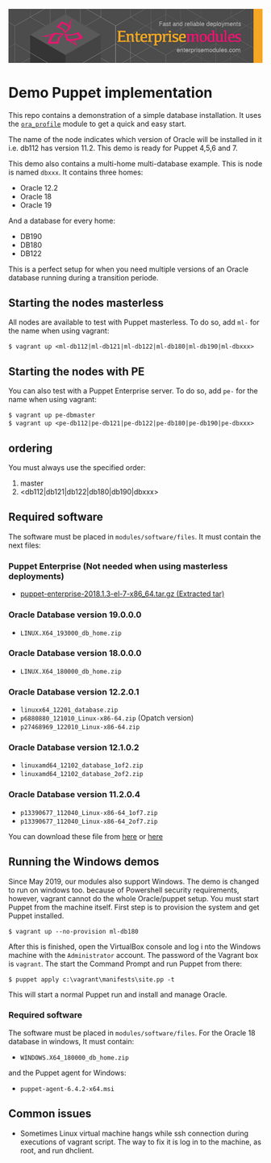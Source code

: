 [![Enterprise Modules](https://raw.githubusercontent.com/enterprisemodules/public_images/master/banner1.jpg)](https://www.enterprisemodules.com)
# Demo Puppet implementation

This repo contains a demonstration of a simple database installation. It uses the [`ora_profile`](https://forge.puppet.com/enterprisemodules/ora_profile) module to get a quick and easy start.

The name of the node indicates which version of Oracle will be installed in it i.e. db112 has version 11.2. This demo is ready for Puppet 4,5,6 and 7.

This demo also contains a multi-home multi-database example. This is node is named `dbxxx`. It contains three homes:

- Oracle 12.2
- Oracle 18
- Oracle 19

And a database for every home:

- DB190
- DB180
- DB122

This is a perfect setup for when you need multiple versions of an Oracle database running during a transition periode.
## Starting the nodes masterless

All nodes are available to test with Puppet masterless. To do so, add `ml-` for the name when using vagrant:

```
$ vagrant up <ml-db112|ml-db121|ml-db122|ml-db180|ml-db190|ml-dbxxx>
```

## Starting the nodes with PE

You can also test with a Puppet Enterprise server. To do so, add `pe-` for the name when using vagrant:

```
$ vagrant up pe-dbmaster
$ vagrant up <pe-db112|pe-db121|pe-db122|pe-db180|pe-db190|pe-dbxxx>
```

## ordering

You must always use the specified order:

1. master
2. <db112|db121|db122|db180|db190|dbxxx>

## Required software

The software must be placed in `modules/software/files`. It must contain the next files:

### Puppet Enterprise (Not needed when using masterless deployments)
- [puppet-enterprise-2018.1.3-el-7-x86_64.tar.gz (Extracted tar)](https://puppet.com/download-puppet-enterprise)

### Oracle Database version 19.0.0.0
- `LINUX.X64_193000_db_home.zip`

### Oracle Database version 18.0.0.0
- `LINUX.X64_180000_db_home.zip`

### Oracle Database version 12.2.0.1
- `linuxx64_12201_database.zip`
- `p6880880_121010_Linux-x86-64.zip` (Opatch version)
- `p27468969_122010_Linux-x86-64.zip`

### Oracle Database version 12.1.0.2
- `linuxamd64_12102_database_1of2.zip`
- `linuxamd64_12102_database_2of2.zip`

### Oracle Database version 11.2.0.4
- `p13390677_112040_Linux-x86-64_1of7.zip`
- `p13390677_112040_Linux-x86-64_2of7.zip`

You can download these file from
[here](http://support.oracle.com)
or
[here](http://www.oracle.com/technetwork/database/enterprise-edition/downloads/oracle12c-linux-12201-3608234.html)

## Running the Windows demos

Since May 2019, our modules also support Windows. The demo is changed to run on windows too. because of Powershell security requirements, however, vagrant cannot do the whole Oracle/puppet setup. You must start Puppet from the machine itself. First step is to provision the system and get Puppet installed.

```
$ vagrant up --no-provision ml-db180
```

After this is finished, open the VirtualBox console and log i nto the Windows machine with the `Administrator` account. The password of the Vagrant box is `vagrant`. The start the Command Prompt and run Puppet from there:

```
$ puppet apply c:\vagrant\manifests\site.pp -t
```

This will start a normal Puppet run and install and manage Oracle.

### Required software

The software must be placed in `modules/software/files`. For the Oracle 18 database in windows, It must contain:

- `WINDOWS.X64_180000_db_home.zip`

and the Puppet agent for Windows:

- `puppet-agent-6.4.2-x64.msi`

## Common issues

- Sometimes Linux virtual machine hangs while ssh connection during executions of vagrant script. The way to fix it is log in to the machine, as root, and run dhclient. 
